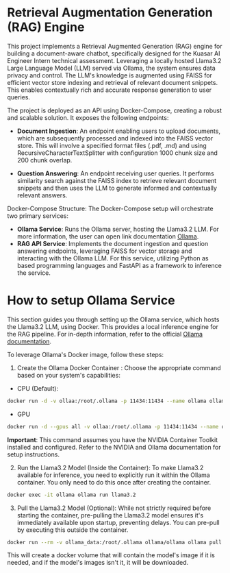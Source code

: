 # **Retrieval Augmentation Generation (RAG) Engine**

This project implements a Retrieval Augmented Generation (RAG) engine for building a document-aware chatbot, specifically designed for the Kuasar AI Engineer Intern technical assessment. Leveraging a locally hosted Llama3.2 Large Language Model (LLM) served via Ollama, the system ensures data privacy and control. The LLM's knowledge is augmented using FAISS for efficient vector store indexing and retrieval of relevant document snippets. This enables contextually rich and accurate response generation to user queries.

The project is deployed as an API using Docker-Compose, creating a robust and scalable solution. It exposes the following endpoints:

* **Document Ingestion**: An endpoint enabling users to upload documents, which are subsequently processed and indexed into the FAISS vector store. This will involve a specified format files (.pdf,  .md) and using RecursiveCharacterTextSplitter with configuration 1000 chunk size and 200 chunk overlap.

* **Question Answering**: An endpoint receiving user queries. It performs similarity search against the FAISS index to retrieve relevant document snippets and then uses the LLM to generate informed and contextually relevant answers.

Docker-Compose Structure: The Docker-Compose setup will orchestrate two primary services:

* **Ollama Service**: Runs the Ollama server, hosting the Llama3.2 LLM. For more information, the user can open link documentation [Ollama](https://github.com/ollama/ollama).
* **RAG API Service**: Implements the document ingestion and question answering endpoints, leveraging FAISS for vector storage and interacting with the Ollama LLM. For this service, utilizing Python as based programming languages and FastAPI as a framework to inference the service.

# How to setup Ollama Service

This section guides you through setting up the Ollama service, which hosts the Llama3.2 LLM, using Docker. This provides a local inference engine for the RAG pipeline. For in-depth information, refer to the official [Ollama documentation](https://ollama.com/blog/ollama-is-now-available-as-an-official-docker-image).

To leverage Ollama's Docker image, follow these steps:

1. Create the Ollama Docker Container :
Choose the appropriate command based on your system's capabilities:
* CPU (Default): 
```bash
docker run -d -v ollaa:/root/.ollama -p 11434:11434 --name ollama ollama/ollama
```

* GPU 
```bash
docker run -d --gpus all -v ollaa:/root/.ollama -p 11434:11434 --name ollama ollama/ollama
```

**Important**: This command assumes you have the NVIDIA Container Toolkit installed and configured. Refer to the NVIDIA and Ollama documentation for setup instructions.


2. Run the Llama3.2 Model (Inside the Container):
    To make Llama3.2 available for inference, you need to explicitly run it within the Ollama container. You only need to do this once after creating the container.

```bash
docker exec -it ollama ollama run llama3.2
```

3. Pull the Llama3.2 Model (Optional):
    While not strictly required before starting the container, pre-pulling the Llama3.2 model ensures it's immediately available upon startup, preventing delays. You can pre-pull by executing this outside the container.

```bash
docker run --rm -v ollama_data:/root/.ollama ollama/ollama ollama pull llama3:2
```

This will create a docker volume that will contain the model's image if it is needed, and if the model's images isn't it, it will be downloaded.
